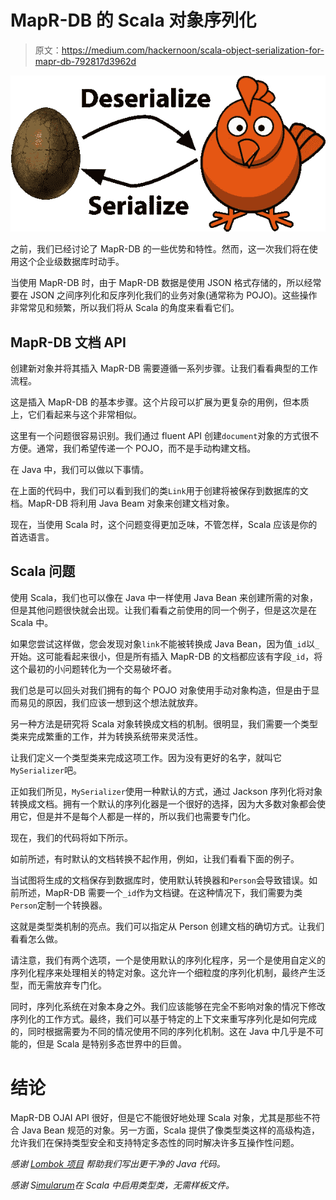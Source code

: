 # MapR-DB 的 Scala 对象序列化

> 原文：<https://medium.com/hackernoon/scala-object-serialization-for-mapr-db-792817d3962d>

![](img/f5d17ca82162b40012bf9b2b45b7ffb9.png)

之前，我们已经讨论了 MapR-DB 的一些优势和特性。然而，这一次我们将在使用这个企业级数据库时动手。

当使用 MapR-DB 时，由于 MapR-DB 数据是使用 JSON 格式存储的，所以经常要在 JSON 之间序列化和反序列化我们的业务对象(通常称为 POJO)。这些操作非常常见和频繁，所以我们将从 Scala 的角度来看看它们。

## MapR-DB 文档 API

创建新对象并将其插入 MapR-DB 需要遵循一系列步骤。让我们看看典型的工作流程。

这是插入 MapR-DB 的基本步骤。这个片段可以扩展为更复杂的用例，但本质上，它们看起来与这个非常相似。

这里有一个问题很容易识别。我们通过 fluent API 创建`document`对象的方式很不方便。通常，我们希望传递一个 POJO，而不是手动构建文档。

在 Java 中，我们可以做以下事情。

在上面的代码中，我们可以看到我们的类`Link`用于创建将被保存到数据库的文档。MapR-DB 将利用 Java Beam 对象来创建文档对象。

现在，当使用 Scala 时，这个问题变得更加乏味，不管怎样，Scala 应该是你的首选语言。

## Scala 问题

使用 Scala，我们也可以像在 Java 中一样使用 Java Bean 来创建所需的对象，但是其他问题很快就会出现。让我们看看之前使用的同一个例子，但是这次是在 Scala 中。

如果您尝试这样做，您会发现对象`link`不能被转换成 Java Bean，因为值`_id`以`_`开始。这可能看起来很小，但是所有插入 MapR-DB 的文档都应该有字段`_id`，将这个最初的小问题转化为一个交易破坏者。

我们总是可以回头对我们拥有的每个 POJO 对象使用手动对象构造，但是由于显而易见的原因，我们应该一想到这个想法就放弃。

另一种方法是研究将 Scala 对象转换成文档的机制。很明显，我们需要一个类型类来完成繁重的工作，并为转换系统带来灵活性。

让我们定义一个类型类来完成这项工作。因为没有更好的名字，就叫它`MySerializer`吧。

正如我们所见，`MySerializer`使用一种默认的方式，通过 Jackson 序列化将对象转换成文档。拥有一个默认的序列化器是一个很好的选择，因为大多数对象都会使用它，但是并不是每个人都是一样的，所以我们也需要专门化。

现在，我们的代码将如下所示。

如前所述，有时默认的文档转换不起作用，例如，让我们看看下面的例子。

当试图将生成的文档保存到数据库时，使用默认转换器和`Person`会导致错误。如前所述，MapR-DB 需要一个`_id`作为文档键。在这种情况下，我们需要为类`Person`定制一个转换器。

这就是类型类机制的亮点。我们可以指定从 Person 创建文档的确切方式。让我们看看怎么做。

请注意，我们有两个选项，一个是使用默认的序列化程序，另一个是使用自定义的序列化程序来处理相关的特定对象。这允许一个细粒度的序列化机制，最终产生泛型，而无需放弃专门化。

同时，序列化系统在对象本身之外。我们应该能够在完全不影响对象的情况下修改序列化的工作方式。最终，我们可以基于特定的上下文来重写序列化是如何完成的，同时根据需要为不同的情况使用不同的序列化机制。这在 Java 中几乎是不可能的，但是 Scala 是特别多态世界中的巨兽。

# 结论

MapR-DB OJAI API 很好，但是它不能很好地处理 Scala 对象，尤其是那些不符合 Java Bean 规范的对象。另一方面，Scala 提供了像类型类这样的高级构造，允许我们在保持类型安全和支持特定多态性的同时解决许多互操作性问题。

*感谢* [*Lombok 项目*](https://projectlombok.org/) *帮助我们写出更干净的 Java 代码。*

*感谢 S*[*imularum*](https://github.com/mpilquist/simulacrum)*在 Scala 中启用类型类，无需样板文件。*